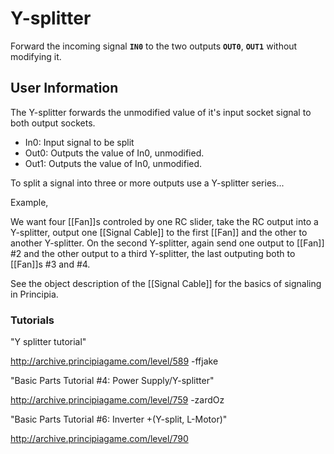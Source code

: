 # Y-splitter
Forward the incoming signal **`IN0`** to the two outputs **`OUT0`**, **`OUT1`** without modifying it.

## User Information
The Y-splitter forwards the unmodified value of it's input socket signal to both output sockets.

* In0: Input signal to be split
* Out0: Outputs the value of In0, unmodified.
* Out1: Outputs the value of In0, unmodified.

To split a signal into three or more outputs use a Y-splitter series...

Example,

  We want four [[Fan]]s controled by one RC slider, take the RC output into a Y-splitter, output one [[Signal Cable]] to the first [[Fan]] and the other
  to another Y-splitter. On the second Y-splitter, again send one output to [[Fan]] #2 and the other output to a third Y-splitter, the last outputing both to [[Fan]]s #3 and #4.

See the object description of the [[Signal Cable]] for the basics of signaling in Principia.

### Tutorials
"Y splitter tutorial"

http://archive.principiagame.com/level/589 -ffjake

"Basic Parts Tutorial #4: Power Supply/Y-splitter"

http://archive.principiagame.com/level/759 -zardOz

"Basic Parts Tutorial #6: Inverter +(Y-split, L-Motor)"

http://archive.principiagame.com/level/790